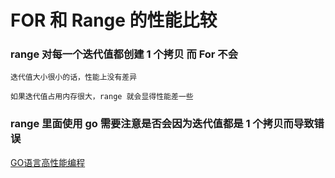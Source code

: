# FOR 和 Range 的性能比较

### range 对每一个迭代值都创建 1 个拷贝 而 For 不会

```
迭代值大小很小的话，性能上没有差异

如果迭代值占用内存很大，range 就会显得性能差一些
```

### range 里面使用 go 需要注意是否会因为迭代值都是 1 个拷贝而导致错误


[GO语言高性能编程](https://geektutu.com/post/high-performance-go.html)